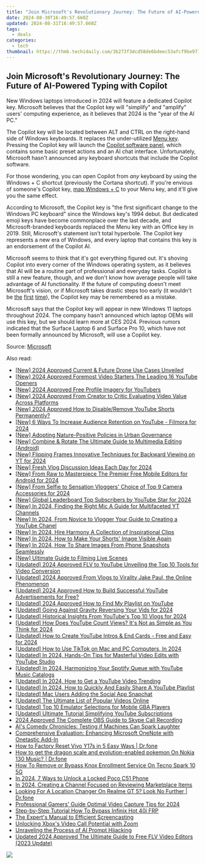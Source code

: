 ```yaml
---
title: "Join Microsoft's Revolutionary Journey: The Future of AI-Powered Typing with Copilot"
date: 2024-08-30T16:49:57.660Z
updated: 2024-08-31T16:49:57.660Z
tags:
  - deals
categories:
  - tech
thumbnail: https://thmb.techidaily.com/3b273f3dcd58de6bdeec53afcf9be971cffb1887a1cf9aa58c2806ddb93b59d9.jpg
---
```


## Join Microsoft's Revolutionary Journey: The Future of AI-Powered Typing with Copilot

New Windows laptops introduced in 2024 will feature a dedicated Copilot key. Microsoft believes that the Copilot key will "simplify" and "amplify" users' computing experience, as it believes that 2024 is the "year of the AI PC."

 The Copilot key will be located between ALT and CTRL on the right-hand side of Windows keyboards. It replaces the under-utilized [Menu key](https://discord-videos.techidaily.com/new-2024-approved-breaking-barriers-a-comprehensive-guide-to-dispute-reporting-without-confrontation-on-discord/). Pressing the Copilot key will launch the [Copilot software panel](https://vimeo-videos.techidaily.com/new-2024-approved-ultimate-vimeo-cutting-suite-revealed/), which contains some basic preset actions and an AI chat interface. Unfortunately, Microsoft hasn't announced any keyboard shortcuts that include the Copilot software.

 For those wondering, you can open Copilot from _any_ keyboard by using the Windows + C shortcut (previously the Cortana shortcut). If you're envious of someone's Copilot key, [map Windows + C](https://remote-screen-capture.techidaily.com/new-2024-approved-ultimate-guide-testing-mycam-recording-capabilities/) to your Menu key, and it'll give you the same effect.

 According to Microsoft, the Copilot key is "the first significant change to the Windows PC keyboard" since the Windows key's 1994 debut. But dedicated emoji keys have become commonplace over the last decade, and Microsoft-branded keyboards replaced the Menu key with an Office key in 2019\. Still, Microsoft's statement isn't total hyperbole. The Copilot key represents a new era of Windows, and every laptop that contains this key is an endorsement of the Copilot AI.

 Microsoft seems to think that it's got everything figured out. It's shoving Copilot into every corner of the Windows operating system, as it believes that AI will be a routine part of professional and everyday tasks. Copilot is still a new feature, though, and we don't know how average people will take advantage of AI functionality. If the future of computing doesn't meet Microsoft's vision, or if Microsoft takes drastic steps too early (it wouldn't be [the](https://some-approaches.techidaily.com/strategies-for-skipping-virtual-learning-videos-for-2024/) [first](https://www.digitaltrends.com/gaming/xbox-one-xbox-series-x-s-always-online) [time](https://extra-resources.techidaily.com/updated-capture-your-vision-leading-tablet-art-tools/)), the Copilot key may be remembered as a mistake.

 Microsoft says that the Copilot key will appear in new Windows 11 laptops throughout 2024\. The company hasn't announced which laptop OEMs will use this key, but we should learn more at CES 2024\. Previous rumors indicated that the Surface Laptop 6 and Surface Pro 10, which have not been formally announced by Microsoft, will use a Copilot key.

 Source: [Microsoft](https://blogs.windows.com/windowsexperience/2024/01/04/introducing-a-new-copilot-key-to-kick-off-the-year-of-ai-powered-windows-pcs/)

<ins class="adsbygoogle"
     style="display:block"
     data-ad-format="autorelaxed"
     data-ad-client="ca-pub-7571918770474297"
     data-ad-slot="1223367746"></ins>



<ins class="adsbygoogle"
     style="display:block"
     data-ad-client="ca-pub-7571918770474297"
     data-ad-slot="8358498916"
     data-ad-format="auto"
     data-full-width-responsive="true"></ins>

<span class="atpl-alsoreadstyle">Also read:</span>
<div><ul>
<li><a href="https://fox-hovers.techidaily.com/new-2024-approved-current-and-future-drone-use-cases-unveiled/"><u>[New] 2024 Approved  Current & Future  Drone Use Cases Unveiled</u></a></li>
<li><a href="https://eaxpv-info.techidaily.com/new-2024-approved-foremost-video-starters-the-leading-16-youtube-openers/"><u>[New] 2024 Approved  Foremost Video Starters  The Leading 16 YouTube Openers</u></a></li>
<li><a href="https://eaxpv-info.techidaily.com/new-2024-approved-free-profile-imagery-for-youtubers/"><u>[New] 2024 Approved  Free Profile Imagery for YouTubers</u></a></li>
<li><a href="https://eaxpv-info.techidaily.com/new-2024-approved-from-creator-to-critic-evaluating-video-value-across-platforms/"><u>[New] 2024 Approved  From Creator to Critic  Evaluating Video Value Across Platforms</u></a></li>
<li><a href="https://eaxpv-info.techidaily.com/new-2024-approved-how-to-disableremove-youtube-shorts-permanently/"><u>[New] 2024 Approved  How to Disable/Remove YouTube Shorts Permanently?</u></a></li>
<li><a href="https://eaxpv-info.techidaily.com/new-6-ways-to-increase-audience-retention-on-youtube-filmora-for-2024/"><u>[New] 6 Ways To Increase Audience Retention on YouTube - Filmora for 2024</u></a></li>
<li><a href="https://youtube-videos.techidaily.com/new-adopting-nature-positive-policies-in-urban-governance/"><u>[New] Adopting Nature-Positive Policies in Urban Governance</u></a></li>
<li><a href="https://extra-tips.techidaily.com/new-combine-and-rotate-the-ultimate-guide-to-multimedia-editing-android/"><u>[New] Combine & Rotate  The Ultimate Guide to Multimedia Editing (Android)</u></a></li>
<li><a href="https://eaxpv-info.techidaily.com/new-flipping-frames-innovative-techniques-for-backward-viewing-on-yt-for-2024/"><u>[New] Flipping Frames  Innovative Techniques for Backward Viewing on YT for 2024</u></a></li>
<li><a href="https://eaxpv-info.techidaily.com/new-fresh-vlog-discussion-ideas-each-day-for-2024/"><u>[New] Fresh Vlog Discussion Ideas Each Day for 2024</u></a></li>
<li><a href="https://eaxpv-info.techidaily.com/new-from-raw-to-masterpiece-the-premier-free-mobile-editors-for-android-for-2024/"><u>[New] From Raw to Masterpiece  The Premier Free Mobile Editors for Android for 2024</u></a></li>
<li><a href="https://eaxpv-info.techidaily.com/new-from-selfie-to-sensation-vloggers-choice-of-top-9-camera-accessories-for-2024/"><u>[New] From Selfie to Sensation  Vloggers' Choice of Top 9 Camera Accessories for 2024</u></a></li>
<li><a href="https://eaxpv-info.techidaily.com/new-global-leaderboard-top-subscribers-by-youtube-star-for-2024/"><u>[New] Global Leaderboard  Top Subscribers by YouTube Star for 2024</u></a></li>
<li><a href="https://eaxpv-info.techidaily.com/new-in-2024-finding-the-right-mic-a-guide-for-multifaceted-yt-channels/"><u>[New] In 2024, Finding the Right Mic  A Guide for Multifaceted YT Channels</u></a></li>
<li><a href="https://eaxpv-info.techidaily.com/new-in-2024-from-novice-to-vlogger-your-guide-to-creating-a-youtube-chanel/"><u>[New] In 2024, From Novice to Vlogger  Your Guide to Creating a YouTube Chanel</u></a></li>
<li><a href="https://eaxpv-info.techidaily.com/new-in-2024-hire-harmony-a-collection-of-inspirational-clips/"><u>[New] In 2024, Hire Harmony  A Collection of Inspirational Clips</u></a></li>
<li><a href="https://eaxpv-info.techidaily.com/new-in-2024-how-to-make-your-shorts-image-visible-again/"><u>[New] In 2024, How to Make Your Shorts' Image Visible Again</u></a></li>
<li><a href="https://snapchat-videos.techidaily.com/new-in-2024-how-to-share-images-from-phone-snapshots-seamlessly/"><u>[New] In 2024, How To Share Images From Phone Snapshots Seamlessly</u></a></li>
<li><a href="https://screen-capture.techidaily.com/new-ultimate-guide-to-filming-live-scenes/"><u>[New] Ultimate Guide to Filming Live Scenes</u></a></li>
<li><a href="https://eaxpv-info.techidaily.com/updated-2024-approved-flv-to-youtube-unveiling-the-top-10-tools-for-video-conversion/"><u>[Updated] 2024 Approved  FLV to YouTube  Unveiling the Top 10 Tools for Video Conversion</u></a></li>
<li><a href="https://eaxpv-info.techidaily.com/updated-2024-approved-from-vlogs-to-virality-jake-paul-the-online-phenomenon/"><u>[Updated] 2024 Approved  From Vlogs to Virality  Jake Paul, the Online Phenomenon</u></a></li>
<li><a href="https://eaxpv-info.techidaily.com/updated-2024-approved-how-to-build-successful-youtube-advertisements-for-free/"><u>[Updated] 2024 Approved  How to Build Successful YouTube Advertisements for Free?</u></a></li>
<li><a href="https://eaxpv-info.techidaily.com/updated-2024-approved-how-to-find-my-playlist-on-youtube/"><u>[Updated] 2024 Approved  How to Find My Playlist on YouTube</u></a></li>
<li><a href="https://eaxpv-info.techidaily.com/updated-going-against-gravity-reversing-your-vids-for-2024/"><u>[Updated] Going Against Gravity  Reversing Your Vids for 2024</u></a></li>
<li><a href="https://eaxpv-info.techidaily.com/updated-historical-insights-from-youtubes-top-10-vlogs-for-2024/"><u>[Updated] Historical Insights From YouTube's Top 10 Vlogs for 2024</u></a></li>
<li><a href="https://eaxpv-info.techidaily.com/updated-how-does-youtube-count-views-its-not-as-simple-as-you-think-for-2024/"><u>[Updated] How Does YouTube Count Views? It's Not as Simple as You Think for 2024</u></a></li>
<li><a href="https://eaxpv-info.techidaily.com/updated-how-to-create-youtube-intros-and-end-cards-free-and-easy-for-2024/"><u>[Updated] How to Create YouTube Intros & End Cards - Free and Easy for 2024</u></a></li>
<li><a href="https://tiktok-video-recordings.techidaily.com/updated-how-to-use-tiktok-on-mac-and-pc-computers-in-2024/"><u>[Updated] How to Use TikTok on Mac and PC Computers, In 2024</u></a></li>
<li><a href="https://eaxpv-info.techidaily.com/updated-in-2024-hands-on-tips-for-masterful-video-edits-with-youtube-studio/"><u>[Updated] In 2024, Hands-On Tips for Masterful Video Edits with YouTube Studio</u></a></li>
<li><a href="https://eaxpv-info.techidaily.com/updated-in-2024-harmonizing-your-spotify-queue-with-youtube-music-catalogs/"><u>[Updated] In 2024, Harmonizing Your Spotify Queue with YouTube Music Catalogs</u></a></li>
<li><a href="https://eaxpv-info.techidaily.com/updated-in-2024-how-to-get-a-youtube-video-trending/"><u>[Updated] In 2024, How to Get a YouTube Video Trending</u></a></li>
<li><a href="https://eaxpv-info.techidaily.com/updated-in-2024-how-to-quickly-and-easily-share-a-youtube-playlist/"><u>[Updated] In 2024, How to Quickly And Easily Share A YouTube Playlist</u></a></li>
<li><a href="https://snapchat-videos.techidaily.com/updated-mac-users-adding-the-social-app-snapchat/"><u>[Updated] Mac Users  Adding the Social App Snapchat</u></a></li>
<li><a href="https://facebook-videos.techidaily.com/updated-the-ultimate-list-of-popular-videos-online/"><u>[Updated] The Ultimate List of Popular Videos Online</u></a></li>
<li><a href="https://video-capture.techidaily.com/updated-top-10-emulator-selections-for-mobile-gba-players/"><u>[Updated] Top 10 Emulator Selections for Mobile GBA Players</u></a></li>
<li><a href="https://eaxpv-info.techidaily.com/updated-ultimate-tutorial-simplifying-youtube-subscriptions/"><u>[Updated] Ultimate Tutorial  Simplifying YouTube Subscriptions</u></a></li>
<li><a href="https://digital-screen-recording.techidaily.com/2024-approved-the-complete-obs-guide-to-skype-call-recording/"><u>2024 Approved  The Complete OBS Guide to Skype Call Recording</u></a></li>
<li><a href="https://tech-revival.techidaily.com/ais-comedy-chronicles-testing-if-machines-can-spark-laughter/"><u>AI's Comedy Chronicles: Testing if Machines Can Spark Laughter</u></a></li>
<li><a href="https://buynow-help.techidaily.com/comprehensive-evaluation-enhancing-microsoft-onenote-with-onetastic-add-in/"><u>Comprehensive Evaluation: Enhancing Microsoft OneNote with Onetastic Add-In</u></a></li>
<li><a href="https://techidaily.com/how-to-factory-reset-vivo-y17s-in-5-easy-ways-drfone-by-drfone-reset-android-reset-android/"><u>How to Factory Reset Vivo Y17s in 5 Easy Ways | Dr.fone</u></a></li>
<li><a href="https://android-pokemon-go.techidaily.com/how-to-get-the-dragon-scale-and-evolution-enabled-pokemon-on-nokia-130-music-drfone-by-drfone-virtual-android/"><u>How to get the dragon scale and evolution-enabled pokemon On Nokia 130 Music? | Dr.fone</u></a></li>
<li><a href="https://unlock-android.techidaily.com/how-to-remove-or-bypass-knox-enrollment-service-on-tecno-spark-10-5g-by-drfone-android/"><u>How To Remove or Bypass Knox Enrollment Service On Tecno Spark 10 5G</u></a></li>
<li><a href="https://easy-unlock-android.techidaily.com/in-2024-7-ways-to-unlock-a-locked-poco-c51-phone-by-drfone-android/"><u>In 2024, 7 Ways to Unlock a Locked Poco C51 Phone</u></a></li>
<li><a href="https://extra-hints.techidaily.com/in-2024-creating-a-channel-focused-on-reviewing-marketplace-items/"><u>In 2024, Creating a Channel Focused on Reviewing Marketplace Items</u></a></li>
<li><a href="https://fake-location.techidaily.com/looking-for-a-location-changer-on-realme-gt-5-look-no-further-drfone-by-drfone-virtual-android/"><u>Looking For A Location Changer On Realme GT 5? Look No Further | Dr.fone</u></a></li>
<li><a href="https://screen-video-capture.techidaily.com/professional-gamers-guide-optimal-video-capture-tips-for-2024/"><u>Professional Gamers' Guide  Optimal Video Capture Tips for 2024</u></a></li>
<li><a href="https://bypass-frp.techidaily.com/step-by-step-tutorial-how-to-bypass-infinix-hot-40i-frp-by-drfone-android/"><u>Step-by-Step Tutorial How To Bypass Infinix Hot 40i FRP</u></a></li>
<li><a href="https://video-screen-grab.techidaily.com/the-experts-manual-to-efficient-screencasting/"><u>The Expert's Manual to Efficient Screencasting</u></a></li>
<li><a href="https://fox-direct.techidaily.com/unlocking-xboxs-video-call-potential-with-zoom/"><u>Unlocking Xbox's Video Call Potential with Zoom</u></a></li>
<li><a href="https://tech-hub.techidaily.com/unraveling-the-process-of-ai-prompt-hijacking/"><u>Unraveling the Process of AI Prompt Hijacking</u></a></li>
<li><a href="https://ai-driven-video-production.techidaily.com/updated-2024-approved-the-ultimate-guide-to-free-flv-video-editors-2023-update/"><u>Updated 2024 Approved The Ultimate Guide to Free FLV Video Editors (2023 Update)</u></a></li>
</ul></div>

<!-- affiliate ads begin -->
<a href="https://store.bitdefender.com/affiliate.php?ACCOUNT=BITLATIN&AFFILIATE=108875&PATH=http%3A%2F%2Fwww.bitdefender.com%2Fbusiness%3FAFFILIATE%3D108875%26RESOURCE%3D30%2525%2BOff%2Ball%2BGravityZone%2BProducts"><img src="https://www.bitdefender.com/content/dam/bitdefender/business/campaign/1200X628.png" border="0"></a>
<!-- affiliate ads end -->